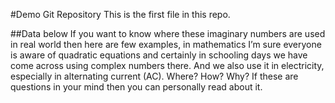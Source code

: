 #Demo Git Repository
This is the first file in this repo.


##Data below
If you want to know where these imaginary numbers are used in real 
world then here are few examples, in mathematics I’m sure everyone 
is aware of quadratic equations and 
certainly in schooling days we have 
come across using complex numbers 
there. And we also use it in 
electricity, especially in alternating 
current (AC). Where? How? Why? If 
these are questions in your mind 
then you can personally read about it.